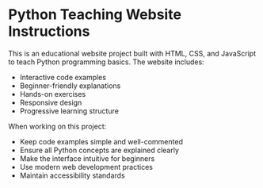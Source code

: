 <!-- Use this file to provide workspace-specific custom instructions to Copilot. For more details, visit https://code.visualstudio.com/docs/copilot/copilot-customization#_use-a-githubcopilotinstructionsmd-file -->

# Python Teaching Website Instructions

This is an educational website project built with HTML, CSS, and JavaScript to teach Python programming basics. The website includes:

- Interactive code examples
- Beginner-friendly explanations
- Hands-on exercises
- Responsive design
- Progressive learning structure

When working on this project:
- Keep code examples simple and well-commented
- Ensure all Python concepts are explained clearly
- Make the interface intuitive for beginners
- Use modern web development practices
- Maintain accessibility standards
